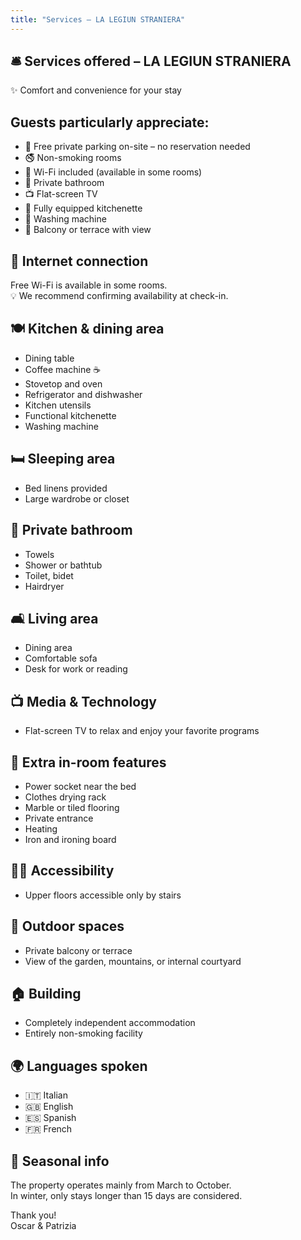 ```yaml
---
title: "Services – LA LEGIUN STRANIERA"
---
```


<h2>🛎️ Services offered – LA LEGIUN STRANIERA</h2>
<p>✨ Comfort and convenience for your stay</p>

<h2>Guests particularly appreciate:</h2>
<ul class="emoji-list">
  <li>🚗 Free private parking on-site – no reservation needed</li>
  <li>🚭 Non-smoking rooms</li>
  <li>📶 Wi-Fi included (available in some rooms)</li>
  <li>🛁 Private bathroom</li>
  <li>📺 Flat-screen TV</li>
  <li>🍳 Fully equipped kitchenette</li>
  <li>🧺 Washing machine</li>
  <li>🌅 Balcony or terrace with view</li>
</ul>

<h2>📶 Internet connection</h2>
<p>Free Wi-Fi is available in some rooms.<br>
💡 We recommend confirming availability at check-in.</p>

<h2>🍽️ Kitchen & dining area</h2>
<ul>
  <li>Dining table</li>
  <li>Coffee machine ☕</li>
  <li>Stovetop and oven</li>
  <li>Refrigerator and dishwasher</li>
  <li>Kitchen utensils</li>
  <li>Functional kitchenette</li>
  <li>Washing machine</li>
</ul>

<h2>🛏️ Sleeping area</h2>
<ul>
  <li>Bed linens provided</li>
  <li>Large wardrobe or closet</li>
</ul>

<h2>🚿 Private bathroom</h2>
<ul>
  <li>Towels</li>
  <li>Shower or bathtub</li>
  <li>Toilet, bidet</li>
  <li>Hairdryer</li>
</ul>

<h2>🛋️ Living area</h2>
<ul>
  <li>Dining area</li>
  <li>Comfortable sofa</li>
  <li>Desk for work or reading</li>
</ul>

<h2>📺 Media & Technology</h2>
<ul>
  <li>Flat-screen TV to relax and enjoy your favorite programs</li>
</ul>

<h2>🔌 Extra in-room features</h2>
<ul>
  <li>Power socket near the bed</li>
  <li>Clothes drying rack</li>
  <li>Marble or tiled flooring</li>
  <li>Private entrance</li>
  <li>Heating</li>
  <li>Iron and ironing board</li>
</ul>

<h2>🚶‍♂️ Accessibility</h2>
<ul>
  <li>Upper floors accessible only by stairs</li>
</ul>

<h2>🌿 Outdoor spaces</h2>
<ul>
  <li>Private balcony or terrace</li>
  <li>View of the garden, mountains, or internal courtyard</li>
</ul>

<h2>🏠 Building</h2>
<ul>
  <li>Completely independent accommodation</li>
  <li>Entirely non-smoking facility</li>
</ul>

<h2>🌍 Languages spoken</h2>
<ul>
  <li>🇮🇹 Italian</li>
  <li>🇬🇧 English</li>
  <li>🇪🇸 Spanish</li>
  <li>🇫🇷 French</li>
</ul>

<h2>📅 Seasonal info</h2>
<p>The property operates mainly from March to October.<br>
In winter, only stays longer than 15 days are considered.</p>

<p>Thank you!<br>
Oscar & Patrizia</p>